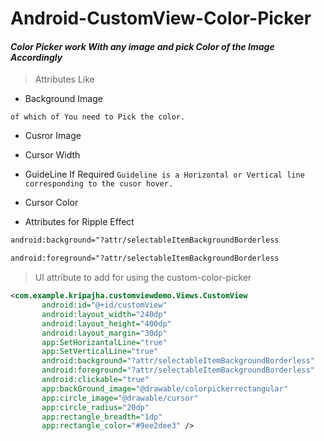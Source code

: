 # Android-CustomView-Color-Picker

#### *Color Picker work With any image and pick Color of the Image Accordingly*

> Attributes Like
* Background Image

`of which of You need to Pick the color.`
* Cusror Image
* Cursor Width
* GuideLine If Required 
`Guideline is a Horizontal or Vertical line corresponding to the cusor hover.`

* Cursor Color
* Attributes for Ripple Effect 

```xml
android:background="?attr/selectableItemBackgroundBorderless

android:foreground="?attr/selectableItemBackgroundBorderless
```



>UI attribute to add for using the custom-color-picker

```xml
<com.example.kripajha.customviewdemo.Views.CustomView
       android:id="@+id/customView"
       android:layout_width="240dp"
       android:layout_height="400dp"
       android:layout_margin="30dp"
       app:SetHorizantalLine="true"
       app:SetVerticalLine="true"
       android:background="?attr/selectableItemBackgroundBorderless"
       android:foreground="?attr/selectableItemBackgroundBorderless"
       android:clickable="true"
       app:backGround_image="@drawable/colorpickerrectangular"
       app:circle_image="@drawable/cursor"
       app:circle_radius="20dp"
       app:rectangle_breadth="1dp"
       app:rectangle_color="#9ee2dee3" />
```


